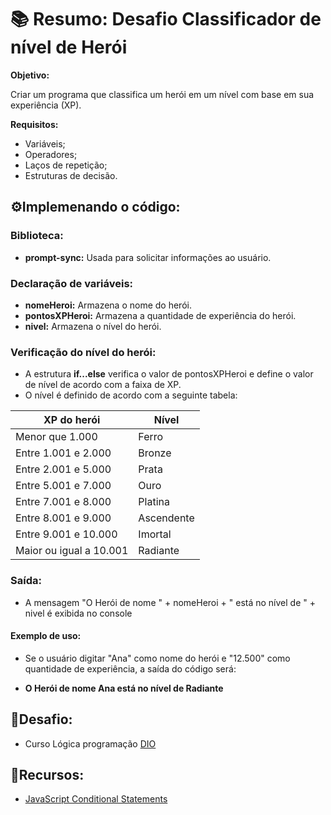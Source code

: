# 📚 Resumo: Desafio Classificador de nível de Herói

**Objetivo:**

Criar um programa que classifica um herói em um nível com base em sua experiência (XP).

**Requisitos:**

- Variáveis;
- Operadores;
- Laços de repetição;
- Estruturas de decisão.

## ⚙️Implemenando o código:

### Biblioteca:

- **prompt-sync:** Usada para solicitar informações ao usuário.
### Declaração de variáveis:

- **nomeHeroi:** Armazena o nome do herói.
- **pontosXPHeroi:** Armazena a quantidade de experiência do herói.
- **nivel:** Armazena o nível do herói.

### Verificação do nível do herói:

- A estrutura **if...else** verifica o valor de pontosXPHeroi e define o valor de nível de acordo com a faixa de XP.
- O nível é definido de acordo com a seguinte tabela:

| XP do herói|Nível|
|------------|-----|
|Menor que 1.000|Ferro|
|Entre 1.001 e 2.000	|Bronze|
|Entre 2.001 e 5.000	|Prata|
|Entre 5.001 e 7.000	|Ouro|
|Entre 7.001 e 8.000	|Platina|
|Entre 8.001 e 9.000	|Ascendente|
|Entre 9.001 e 10.000	|Imortal|
|Maior ou igual a 10.001	|Radiante|


### Saída:

- A mensagem "O Herói de nome " + nomeHeroi + " está no nível de " + nivel é exibida no console

#### Exemplo de uso:

- Se o usuário digitar "Ana" como nome do herói e "12.500" como quantidade de experiência, a saída do código será:

- **O Herói de nome Ana está no nível de Radiante**


## 🥷Desafio:

- Curso Lógica programação [DIO](https://www.dio.me/)

## 🔎Recursos:

- [JavaScript Conditional Statements](https://www.w3schools.com/js/js_if_else.asp)
